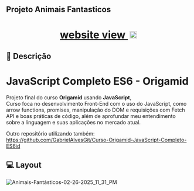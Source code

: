 ## Projeto Animais Fantasticos

<h1 align="center">
  <a href="https://gabrielalvesgit.github.io/animais-fantasticos/">website view <img src="https://github.com/user-attachments/assets/96e60795-2bd3-4524-b2ee-5a5112860221" alt="Imagem/Icone seta a direita blue" style="width: 20px; height: 20px; margin-left: 5px;"></a>
</h1>

## 📖 Descrição
# JavaScript Completo ES6 - Origamid

Projeto final do curso **Origamid** usando **JavaScript**,<br>
Curso foca no desenvolvimento Front-End com o uso do JavaScript, como arrow functions, promises, manipulação do DOM e requisições com Fetch API e boas práticas de código,
além de aprofundar meu entendimento sobre a linguagem e suas aplicações no mercado atual.

Outro repositório utilizando também: https://github.com/GabrielAlvesGit/Curso-Origamid-JavaScript-Completo-ES6id



## 💻 Layout

![Animais-Fantásticos-02-26-2025_11_31_PM](https://github.com/user-attachments/assets/2c5b7492-c802-41c1-b65b-7f286a1f84d0)
